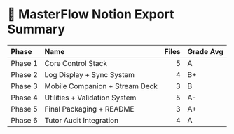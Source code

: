 # 🧠 MasterFlow Notion Export Summary

| Phase   | Name                           |   Files | Grade Avg   |
|:--------|:-------------------------------|--------:|:------------|
| Phase 1 | Core Control Stack             |       5 | A           |
| Phase 2 | Log Display + Sync System      |       4 | B+          |
| Phase 3 | Mobile Companion + Stream Deck |       3 | B           |
| Phase 4 | Utilities + Validation System  |       5 | A-          |
| Phase 5 | Final Packaging + README       |       3 | A+          |
| Phase 6 | Tutor Audit Integration        |       4 | A           |